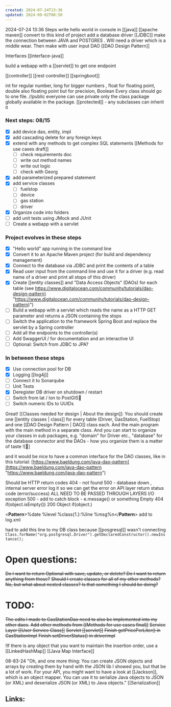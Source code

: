 ```yaml
---
created: 2024-07-24T13:36
updated: 2024-09-02T08:50
---
```

2024-07-24 13:36
Steps write hello world in console in [[java]]
[[apache maven]] convert to this kind of project
add a database driver [[JDBC]] make the connection between JAVA and POSTGRES . WIll need a driver which is a middle wear. Then make with user input
DAO [[DAO Design Pattern]]

Interfaces [[interface-java]]

build a webapp with a [[servlet]] to get one endpoint

[[controller]] [[rest controller]] [[springboot]]

int for regular number, long for bigger numbers , float for floating point, double also floating point but for precision, Boolean 
Every class should go to one file. 
//public everyone can use
private only the class
package globally available in the package. 
[[protected]] - any subclasses can inherit it

### Next steps: 08/15
- [x] add device dao, entity, impl 
- [x] add cascading delete for any foreign keys
- [x] extend with any methods to get complex SQL statements [[Methods for use cases draft]]
	- [ ] check requirements doc
	- [ ] write out method names
	- [ ] write out logic
	- [ ] check with Georg
- [x] add parameterized prepared statement
- [x] add service classes
	- [ ] fuelstop
	- [ ] device
	- [ ] gas station
	- [ ] driver
- [x] Organize code into folders
- [ ] add unit tests using  JMock and JUnit
- [ ] Create a webapp with a servlet

### Project evolves in these steps

- [x] "Hello world" app running in the command line  
- [x] Convert it to an Apache Maven project (for build and dependency management) 
- [x]  Connect to the database via JDBC and print the contents of a table  
-  [x] Read user input from the command line and use it for a driver (e.g. read name of a driver and print all stops of this driver)  
- [x]  Create [[entity classes]] and "Data Access Objects" (DAOs) for each table (see [https://www.digitalocean.com/community/tutorials/dao-design-pattern)](https://www.digitalocean.com/community/tutorials/dao-design-pattern) "https://www.digitalocean.com/community/tutorials/dao-design-pattern)")  
-  [ ] Build a webapp with a servlet which reads the name as a HTTP GET parameter and returns a JSON containing the stops  
- [ ] Switch the application to the framework Spring Boot and replace the servlet by a Spring controller  
- [ ] Add all the endpoints to the controller(s)  
- [ ] Add SwaggerUI / for documentation and an interactive UI  
- [ ] Optional: Switch from JDBC to JPA?

### In between these steps

- [x] Use connection pool for DB  
- [x] Logging  [[log4j]]
- [ ] Connect it to Sonarqube  
- [ ] Unit Tests  
- [x] Deregister DB driver on shutdown / restart  
- [ ] Switch from lat / lon to PostGIS  
- [ ] Switch numeric IDs to UUIDs

Great! [[Classes needed for design | About the design]]: You should create one [[entity classes | class]] for every table (Driver, GasStation, FuelStop) and one [[DAO Design Pattern | DAO]] class each. And the main program with the main method in a separate class. And you can start to organize your classes in sub packages, e.g. "domain" for Driver etc., "database" for the database connector and the DAOs - how you organize them is a matter of taste ![🙂]

and it would be nice to have a common interface for the DAO classes, like in this tutorial: [https://www.baeldung.com/java-dao-pattern](https://www.baeldung.com/java-dao-pattern "https://www.baeldung.com/java-dao-pattern")

Should be HTTP return codes
404 - not found
500 - database down , internal server error
log it so we can get the error
on API layer return status code (error/success) 
ALL NEED TO BE PASSED THROUGH LAYERS
I/O exception 500 - add to catch block - e.message() or something 
Empty 404 if(object.isEmpty())
200 Object if(object.)

<**Pattern**>%date %level %class{1.}:%line %msg%n</**Pattern**> add to log.xml

had to add this line to my DB class because [[posgresql]] wasn't connecting
`Class.forName("org.postgresql.Driver").getDeclaredConstructor().newInstance();`

# Open questions:
~~Do I want to return Optional with save, update, or delete? Do I want to return anything from those?~~ 
~~Should I create classes for all of my other methods? No, but what about nested classes? Is that something I should be doing?~~ 

# TODO:
~~The edits I made to GasStationDao need to also be implemented into my other daos.~~ 
~~Add other methods from [[Methods for use cases final]]~~
~~Service Layer [[User Service Class]]~~
~~Servlet [[servlet]]~~
~~Finish getPricePerLiter() in GasStationImpl~~
~~Finish setDriverStatus() in driverimpl~~

!If there is any object that you want to maintain the insertion order, use a [[LinkedHashMap]] [[Java Map Interface]]

08-83-24
"Oh, and one more thing: You can create JSON objects and arrays by creating them by hand with the JSON lib I showed you, but that be a lot of work. For your API, you might want to have a look at [[Jackson]], which is an object mapper. You can use it to serialize Java objects to JSON (or XML) and deserialize JSON (or XML) to Java objects." [[Serialization]]
## Links:



